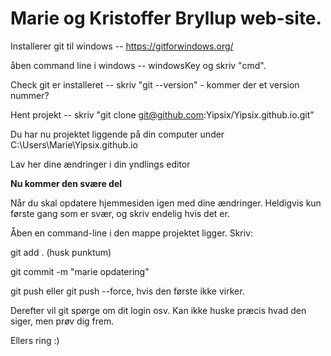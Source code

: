 <h1>Marie og Kristoffer Bryllup web-site.</h1>

Installerer git til windows -- https://gitforwindows.org/

åben command line i windows -- windowsKey og skriv "cmd".

Check git er installeret -- skriv "git --version" - kommer der et version nummer?

Hent projekt -- skriv "git clone git@github.com:Yipsix/Yipsix.github.io.git"

Du har nu projektet liggende på din computer under C:\Users\Marie\Yipsix.github.io

Lav her dine ændringer i din yndlings editor

<b> Nu kommer den svære del </b>

Når du skal opdatere hjemmesiden igen med dine ændringer. Heldigvis kun første gang som er svær, og skriv endelig hvis det er.

Åben en command-line i den mappe projektet ligger. Skriv:

git add .       (husk punktum)

git commit -m "marie opdatering"

git push eller git push --force, hvis den første ikke virker.

Derefter vil git spørge om dit login osv. Kan ikke huske præcis hvad den siger, men prøv dig frem.

Ellers ring :)

